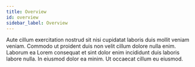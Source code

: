 ```yaml
---
title: Overview
id: overview
sidebar_label: Overview
---
```


<!-- @part src="../../website-parts/overview/h1-overview-description.md" -->

Aute cillum exercitation nostrud sit nisi cupidatat laboris duis mollit veniam veniam. Commodo ut proident duis non velit cillum dolore nulla enim. Laborum ea Lorem consequat et sint dolor enim incididunt duis laboris labore nulla. In eiusmod dolor ea minim. Ut occaecat cillum eu eiusmod.
<!-- @/part -->

<!-- @part src="../../website-parts/overview/h1-overview-body.md" -->
<!-- Your content goes here, replacing this comment -->
<!-- @/part -->


